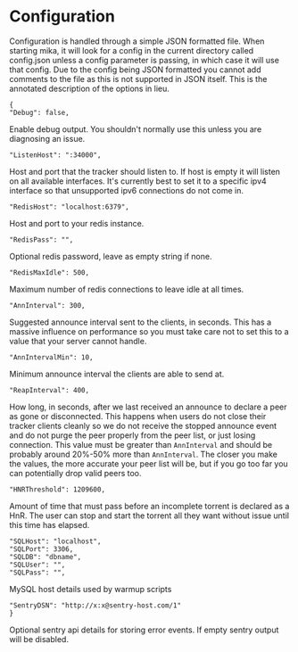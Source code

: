 # Configuration

Configuration is handled through a simple JSON formatted file. When starting mika,
it will look for a config in the current directory called config.json unless a config
parameter is passing, in which case it will use that config. Due to the config being 
JSON formatted you cannot add comments to the file as this is not supported in JSON itself. This
is the annotated description of the options in lieu.


    {
    "Debug": false,
    
    
Enable debug output. You shouldn't normally use this unless you are diagnosing an issue.

    "ListenHost": ":34000",
    
Host and port that the tracker should listen to. If host is empty it will listen
on all available interfaces. It's currently best to set it to a specific ipv4 interface
so that unsupported ipv6 connections do not come in.

    "RedisHost": "localhost:6379",
    
Host and port to your redis instance.

    "RedisPass": "",

Optional redis password, leave as empty string if none.

    "RedisMaxIdle": 500,
    
Maximum number of redis connections to leave idle at all times.

    "AnnInterval": 300,
    
Suggested announce interval sent to the clients, in seconds. This has a massive influence on performance so
you must take care not to set this to a value that your server cannot handle.

    "AnnIntervalMin": 10,
    
Minimum announce interval the clients are able to send at.

    "ReapInterval": 400,
    
How long, in seconds, after we last received an announce to declare a peer as gone or disconnected.
This happens when users do not close their tracker clients cleanly so we do not receive the
stopped announce event and do not purge the peer properly from the peer list, or just losing connection. 
This value must be greater than `AnnInterval` and should be probably around 20%-50% more than `AnnInterval`. The closer
you make the values, the more accurate your peer list will be, but if you go too far you can potentially drop
valid peers too.

    "HNRThreshold": 1209600,
    
Amount of time that must pass before an incomplete torrent is declared as a HnR. The user can stop and 
start the torrent all they want without issue until this time has elapsed.
 
    "SQLHost": "localhost",
    "SQLPort": 3306,
    "SQLDB": "dbname",
    "SQLUser": "",
    "SQLPass": "",
    
MySQL host details used by warmup scripts

    "SentryDSN": "http://x:x@sentry-host.com/1"
    }
  
Optional sentry api details for storing error events. If empty sentry output will be
disabled.